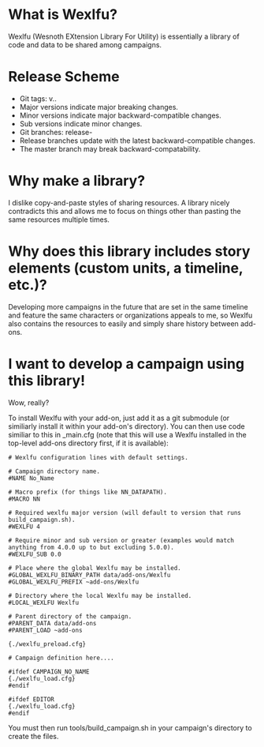 # What is Wexlfu?
Wexlfu (Wesnoth EXtension Library For Utility) is essentially a library of code and data to be shared among campaigns.

# Release Scheme
* Git tags: v<major>.<minor>.<sub>
 * Major versions indicate major breaking changes.
 * Minor versions indicate major backward-compatible changes.
 * Sub versions indicate minor changes.
* Git branches: release-<major>
 * Release branches update with the latest backward-compatible changes.
 * The master branch may break backward-compatability.

# Why make a library?
I dislike copy-and-paste styles of sharing resources. A library nicely contradicts this and allows me to focus on things other than pasting the same resources multiple times.

# Why does this library includes story elements (custom units, a timeline, etc.)?
Developing more campaigns in the future that are set in the same timeline and feature the same characters or organizations appeals to me, so Wexlfu also contains the resources to easily and simply share history between add-ons.

# I want to develop a campaign using this library!
Wow, really?

To install Wexlfu with your add-on, just add it as a git submodule (or similiarly install it within your add-on's directory).
You can then use code similiar to this in _main.cfg (note that this will use a Wexlfu installed in the top-level add-ons directory first, if it is available):

```
# Wexlfu configuration lines with default settings.

# Campaign directory name.
#NAME No_Name

# Macro prefix (for things like NN_DATAPATH).
#MACRO NN

# Required wexlfu major version (will default to version that runs build_campaign.sh).
#WEXLFU 4

# Require minor and sub version or greater (examples would match anything from 4.0.0 up to but excluding 5.0.0).
#WEXLFU_SUB 0.0

# Place where the global Wexlfu may be installed.
#GLOBAL_WEXLFU_BINARY_PATH data/add-ons/Wexlfu
#GLOBAL_WEXLFU_PREFIX ~add-ons/Wexlfu

# Directory where the local Wexlfu may be installed.
#LOCAL_WEXLFU Wexlfu

# Parent directory of the campaign.
#PARENT_DATA data/add-ons
#PARENT_LOAD ~add-ons

{./wexlfu_preload.cfg}

# Campaign definition here....

#ifdef CAMPAIGN_NO_NAME
{./wexlfu_load.cfg}
#endif

#ifdef EDITOR
{./wexlfu_load.cfg}
#endif

```

You must then run tools/build_campaign.sh in your campaign's directory to create the files.
